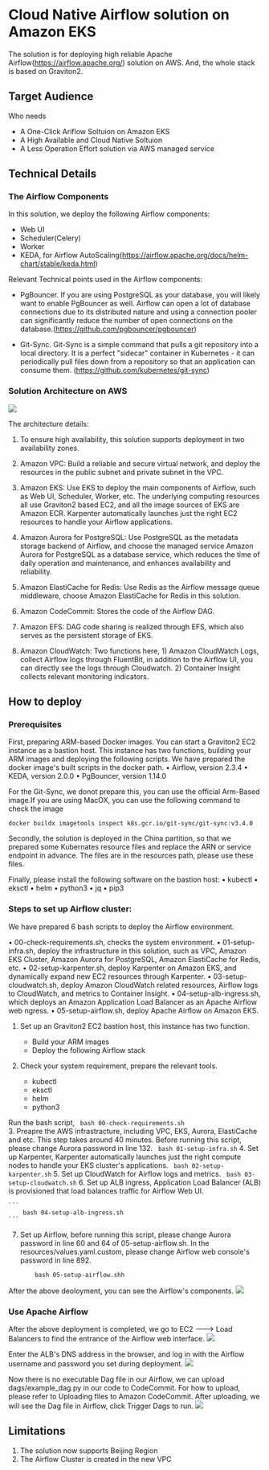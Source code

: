# Cloud Native Airflow solution on Amazon EKS

The solution is for deploying high reliable Apache Airflow(https://airflow.apache.org/) solution on AWS. And, the whole stack is based on Graviton2. 

##  Target Audience
Who needs 
- A One-Click Ariflow Soltuion on Amazon EKS
- A High Available and Cloud Native Soltuion
- A Less Operation Effort solution via AWS managed service

## Technical Details

### The Airflow Components

In this solution, we deploy the following Airflow components:
- Web UI
- Scheduler(Celery)
- Worker
- KEDA, for Airflow AutoScaling(https://airflow.apache.org/docs/helm-chart/stable/keda.html)

Relevant Technical points used in the Airflow components:
- PgBouncer. If you are using PostgreSQL as your database, you will likely want to enable PgBouncer as well. Airflow can open a lot of database connections due to its distributed nature and using a connection pooler can significantly reduce the number of open connections on the database.(https://github.com/pgbouncer/pgbouncer)

- Git-Sync. Git-Sync is a simple command that pulls a git repository into a local directory. It is a perfect "sidecar" container in Kubernetes - it can periodically pull files down from a repository so that an application can consume them. (https://github.com/kubernetes/git-sync)


### Solution Architecture on AWS 


![](./images/architecture.png)

The architecture details:

1. To ensure high availability, this solution supports deployment in two availability zones.

2. Amazon VPC: Build a reliable and secure virtual network, and deploy the resources in the public subnet and private subnet in the VPC.

3. Amazon EKS: Use EKS to deploy the main components of Airflow, such as Web UI, Scheduler, Worker, etc. The underlying computing resources all use Graviton2 based EC2, and all the image sources of EKS are Amazon ECR. Karpenter automatically launches just the right EC2 resources to handle your Airflow applications.

4. Amazon Aurora for PostgreSQL: Use PostgreSQL as the metadata storage backend of Airflow, and choose the managed service Amazon Aurora for PostgreSQL as a database service, which reduces the time of daily operation and maintenance, and enhances availability and reliability.

5. Amazon ElastiCache for Redis: Use Redis as the Airflow message queue middleware, choose Amazon ElastiCache for Redis in this solution.

6. Amazon CodeCommit: Stores the code of the Airflow DAG.

7. Amazon EFS: DAG code sharing is realized through EFS, which also serves as the persistent storage of EKS.

8. Amazon CloudWatch: Two functions here, 1) Amazon CloudWatch Logs, collect Airflow logs through FluentBit, in addition to the Airflow UI, you can directly see the logs through Cloudwatch. 2) Container Insight collects relevant monitoring indicators.



## How to deploy
### Prerequisites

First, preparing ARM-based Docker images. You can start a Graviton2 EC2 instance as a bastion host. This instance has two functions, building your ARM images and deploying the following scripts. We have prepared the docker image's built scripts in the docker path.
• Airflow, version 2.3.4
• KEDA, version 2.0.0
• PgBouncer, version 1.14.0

For the Git-Sync, we donot prepare this, you can use the official Arm-Based image.If you are using MacOX, you can use the following command to check the image 
```
docker buildx imagetools inspect k8s.gcr.io/git-sync/git-sync:v3.4.0
```

Secondly, the solution is deployed in the China partition, so that we prepared some Kubernates resource files and replace the ARN or service endpoint in advance. The files are in the resources path, please use these files.

Finally, please install the following software on the bastion host:
• kubectl
• eksctl
• helm
• python3
• jq
• pip3


### Steps to set up Airflow cluster:

We have prepared 6 bash scripts to deploy the Airflow environment.

• 00-check-requirements.sh, checks the system environment.
• 01-setup-infra.sh, deploy the infrastructure in this solution, such as VPC, Amazon EKS Cluster, Amazon Aurora for PostgreSQL, Amazon ElastiCache for Redis, etc.
• 02-setup-karpenter.sh, deploy Karpenter on Amazon EKS, and dynamically expand new EC2 resources through Karpenter.
• 03-setup-cloudwatch.sh, deploy Amazon CloudWatch related resources, Airflow logs to CloudWatch, and metrics to Container Insight.
• 04-setup-alb-ingress.sh, which deploys an Amazon Application Load Balancer as an Apache Airflow web  ngress.
• 05-setup-airflow.sh, deploy Apache Airflow on Amazon EKS.

1. Set up an Graviton2 EC2 bastion host, this instance has two function.
    - Build your ARM images
    - Deploy the following Airflow stack 

2. Check your system requirement, prepare the relevant tools.
    - kubectl
    - eksctl 
    - helm 
    - python3
  
 Run the bash script,
    ``` 
        bash 00-check-requirements.sh
    ```   
3. Preapre the AWS infrastracture, including VPC, EKS, Aurora, ElastiCache and etc. This step takes around 40 minutes. Before running this script, please change Aurora password in line 132.
    ``` 
        bash 01-setup-infra.sh
    ```
4. Set up Karpenter, Karpenter automatically launches just the right compute nodes to handle your EKS cluster's applications.
    ``` 
        bash 02-setup-karpenter.sh
    ```
5. Set up CloudWatch for Airflow logs and metrics.
    ``` 
        bash 03-setup-cloudwatch.sh
    ```
6. Set up ALB ingress, Application Load Balancer (ALB) is provisioned that load balances traffic for Airflow Web UI. 

    ``` 
        bash 04-setup-alb-ingress.sh
    ```

7. Set up Airflow, before running this script, please change Aurora password in line 60 and 64 of 05-setup-airflow.sh. In the resources/values.yaml.custom, please change Airflow web console's password in line 892.
    ``` 
        bash 05-setup-airflow.shh
    ```
    
After the above deoloyment, you can see the Airflow's components.
![](./images/airflow-component.png)

### Use Apache Airflow
After the above deployment is completed, we go to EC2 ---> Load Balancers to find the entrance of the Airflow web interface.
![](./images/airflow-ui-loadbalancer.png)

Enter the ALB's DNS address in the browser, and log in with the Airflow username and password you set during deployment.
![](./images/airflow-ui.png)

Now there is no executable Dag file in our Airflow, we can upload dags/example_dag.py in our code to CodeCommit. For how to upload, please refer to Uploading files to Amazon CodeCommit. After uploading, we will see the Dag file in Airflow, click Trigger Dags to run.
![](./images/airflow-dags.png)

## Limitations
1. The solution now supports Beijing Region 
2. The Airflow Cluster is created in the new VPC
